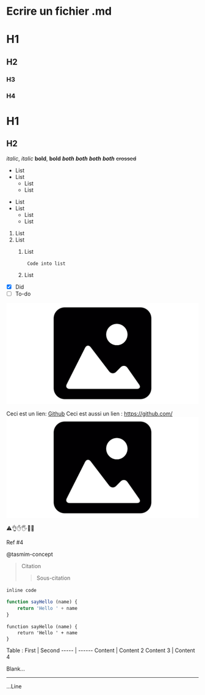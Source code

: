 # Ecrire un fichier .md

# H1
## H2
### H3
### H4

H1
==
H2
--


_italic_, *italic*
**bold**, __bold__
***both*** ___both___ _**both**_ __*both*__
~~crossed~~

* List
* List
	* List
	* List

- List
- List
	- List
	- List

1. List
1. List
	1. List
	
	        Code into list
	    
	1. List
	
- [x] Did
- [ ] To-do

![Add an Image](img.png "Title Text")

Ceci est un lien: [Github](https://github.com/)
Ceci est aussi un lien : https://github.com/
[![Add an Image](img.png "Image cliquable")](https://github.com/)

⚠️👌✋🖐️🧠👑

Ref #4

@tasmim-concept

> Citation
>> Sous-citation

`inline code`

```javascript
function sayHello (name) {
	return 'Hello ' + name
}
```

	function sayHello (name) {
		return 'Hello ' + name
	}

Table :
First | Second
----- | ------
Content | Content 2
Content 3 | Content 4

Blank...

___

...Line
